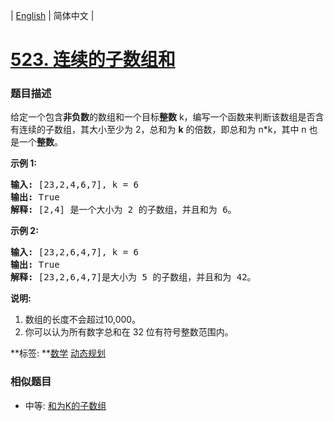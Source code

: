| [English](README_EN.md) | 简体中文 |

# [523. 连续的子数组和](https://leetcode-cn.com/problems/continuous-subarray-sum)
 ### 题目描述
<p>给定一个包含<strong>非负数</strong>的数组和一个目标<strong>整数</strong>&nbsp;k，编写一个函数来判断该数组是否含有连续的子数组，其大小至少为 2，总和为 <strong>k</strong> 的倍数，即总和为 n*k，其中 n 也是一个<strong>整数</strong>。</p>

<p><strong>示例 1:</strong></p>

<pre><strong>输入:</strong> [23,2,4,6,7], k = 6
<strong>输出:</strong> True
<strong>解释:</strong> [2,4] 是一个大小为 2 的子数组，并且和为 6。
</pre>

<p><strong>示例 2:</strong></p>

<pre><strong>输入:</strong> [23,2,6,4,7], k = 6
<strong>输出:</strong> True
<strong>解释:</strong> [23,2,6,4,7]是大小为 5 的子数组，并且和为 42。
</pre>

<p><strong>说明:</strong></p>

<ol>
	<li>数组的长度不会超过10,000。</li>
	<li>你可以认为所有数字总和在 32 位有符号整数范围内。</li>
</ol>

**标签:	**[数学](https://leetcode-cn.com/tag/math) [动态规划](https://leetcode-cn.com/tag/dynamic-programming) 
 ### 相似题目
- 中等:	[和为K的子数组](https://leetcode-cn.com/problems/subarray-sum-equals-k) 
